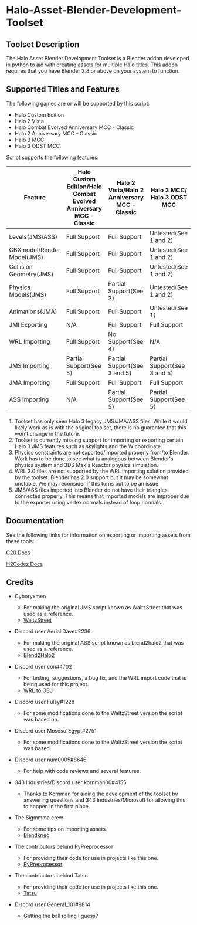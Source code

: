 # Halo-Asset-Blender-Development-Toolset

## Toolset Description
The Halo Asset Blender Development Toolset is a Blender addon developed in python to aid with creating assets for multiple Halo titles. This addon requires that you have Blender 2.8 or above on your system to function.

## Supported Titles and Features
The following games are or will be supported by this script:

 * Halo Custom Edition
 * Halo 2 Vista
 * Halo Combat Evolved Anniversary MCC - Classic
 * Halo 2 Anniversary MCC - Classic
 * Halo 3 MCC
 * Halo 3 ODST MCC

Script supports the following features:

Feature                    | Halo Custom Edition/Halo Combat Evolved Anniversary MCC - Classic | Halo 2 Vista/Halo 2 Anniversary MCC - Classic  | Halo 3 MCC/ Halo 3 ODST MCC
-------------------------- | ----------------------------------------------------------------- | ---------------------------------------------- | ------------------------------------------
Levels(JMS/ASS)            | Full Support                                                      | Full Support                                   | Untested(See 1 and 2)
GBXmodel/Render Model(JMS) | Full Support                                                      | Full Support                                   | Untested(See 1 and 2)
Collision Geometry(JMS)    | Full Support                                                      | Full Support                                   | Untested(See 1 and 2)
Physics Models(JMS)        | Full Support                                                      | Partial Support(See 3)                         | Untested(See 1 and 2)
Animations(JMA)            | Full Support                                                      | Full Support                                   | Untested(See 1)
JMI Exporting              | N/A                                                               | Full Support                                   | Full Support
WRL Importing              | Full Support                                                      | No Support(See 4)                              | N/A
JMS Importing              | Partial Support(See 5)                                            | Partial Support(See 3 and 5)                   | Partial Support(See 3 and 5)
JMA Importing              | Full Support                                                      | Full Support                                   | Full Support
ASS Importing              | N/A                                                               | Partial Support(See 5)                         | Partial Support(See 5) 

 1. Toolset has only seen Halo 3 legacy JMS/JMA/ASS files. While it would likely work as is with the original toolset, there is no guarantee that this won't change in the future.
 2. Toolset is currently missing support for importing or exporting certain Halo 3 JMS features such as skylights and the W coordinate.
 3. Physics constraints are not exported/imported properly from/to Blender. Work has to be done to see what is analogous between Blender's physics system and 3DS Max's Reactor physics simulation.
 4. WRL 2.0 files are not supported by the WRL importing solution provided by the toolset. Blender has 2.0 support but it may be somewhat unstable. We may reconsider if this turns out to be an issue.
 5. JMS/ASS files imported into Blender do not have their triangles connected properly. This means that imported models are improper due to the exporter using vertex normals instead of loop normals.

## Documentation
See the following links for information on exporting or importing assets from these tools:

[C20 Docs](https://c20.reclaimers.net/)

[H2Codez Docs](https://num0005.github.io/h2codez_docs/w/home.html)

## Credits

 * Cyboryxmen
   * For making the original JMS script known as WaltzStreet that was used as a reference.
   * [WaltzStreet](http://forum.halomaps.org/index.cfm?page=topic&topicID=42486)

 * Discord user Aerial Dave#2236
   * For making the original ASS script known as blend2halo2 that was used as a reference.
   * [Blend2Halo2](http://forum.halomaps.org/index.cfm?page=topic&topicID=48139)

 * Discord user con#4702
   * For testing, suggestions, a bug fix, and the WRL import code that is being used for this project.
   * [WRL to OBJ](https://github.com/csauve/mek/blob/wrl-to-obj-colors/tools_misc/wrl_to_obj.py)

 * Discord user Fulsy#1228
   * For some modifications done to the WaltzStreet version the script was based on.

 * Discord user MosesofEgypt#2751
   * For some modifications done to the WaltzStreet version the script was based.

 * Discord user num0005#8646
   * For help with code reviews and several features.

 * 343 Industries/Discord user kornman00#4155
   * Thanks to Kornman for aiding the development of the toolset by answering questions and 343 Industries/Microsoft for allowing this to happen in the first place.

 * The Sigmmma crew
   * For some tips on importing assets.
   * [Blendkrieg](https://github.com/Sigmmma/Blendkrieg)

 * The contributors behind PyPreprocessor
   * For providing their code for use in projects like this one.
   * [PyPreprocessor](https://github.com/interpreters/pypreprocessor)

 * The contributors behind Tatsu
   * For providing their code for use in projects like this one.
   * [Tatsu](https://github.com/neogeny/TatSu)

 * Discord user General_101#9814
   * Getting the ball rolling I guess?
